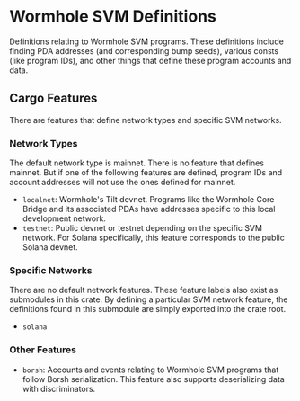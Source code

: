# Wormhole SVM Definitions

Definitions relating to Wormhole SVM programs. These definitions include finding
PDA addresses (and corresponding bump seeds), various consts (like program IDs),
and other things that define these program accounts and data.

## Cargo Features

There are features that define network types and specific SVM networks.

### Network Types

The default network type is mainnet. There is no feature that defines mainnet.
But if one of the following features are defined, program IDs and account
addresses will not use the ones defined for mainnet.

- `localnet`: Wormhole's Tilt devnet. Programs like the Wormhole Core Bridge and
  its associated PDAs have addresses specific to this local development network.
- `testnet`: Public devnet or testnet depending on the specific SVM network. For
  Solana specifically, this feature corresponds to the public Solana devnet.

### Specific Networks

There are no default network features. These feature labels also exist as
submodules in this crate. By defining a particular SVM network feature, the
definitions found in this submodule are simply exported into the crate root.

- `solana`

### Other Features

- `borsh`: Accounts and events relating to Wormhole SVM programs that follow
  Borsh serialization. This feature also supports deserializing data with
  discriminators.
<!-- Auto-update: 2025-10-06T08:24:21.609657 -->
